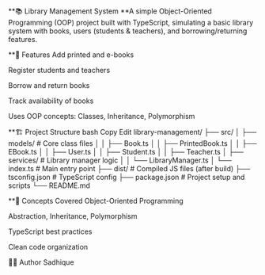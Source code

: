 **📚 Library Management System
**A simple Object-Oriented Programming (OOP) project built with TypeScript, simulating a basic library system with books, users (students & teachers), and borrowing/returning features.

**🚀 Features
Add printed and e-books

Register students and teachers

Borrow and return books

Track availability of books

Uses OOP concepts: Classes, Inheritance, Polymorphism

**🏗️ Project Structure
bash
Copy
Edit
library-management/
├── src/
│   ├── models/               # Core class files
│   │   ├── Book.ts
│   │   ├── PrintedBook.ts
│   │   ├── EBook.ts
│   │   ├── User.ts
│   │   ├── Student.ts
│   │   ├── Teacher.ts
│   ├── services/             # Library manager logic
│   │   └── LibraryManager.ts
│   └── index.ts              # Main entry point
├── dist/                     # Compiled JS files (after build)
├── tsconfig.json             # TypeScript config
├── package.json              # Project setup and scripts
└── README.md


**🧠 Concepts Covered
Object-Oriented Programming

Abstraction, Inheritance, Polymorphism

TypeScript best practices

Clean code organization

🧑‍💻 Author
Sadhique

